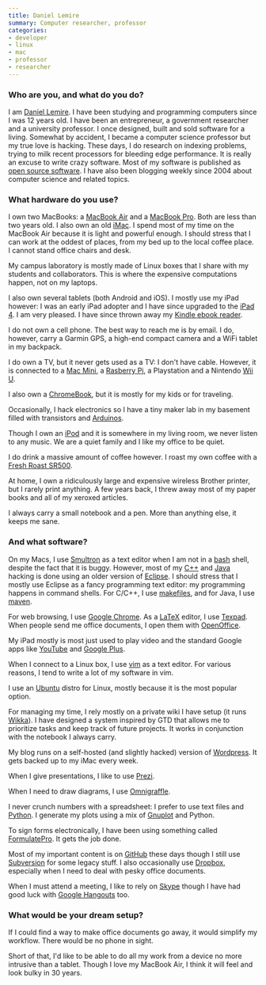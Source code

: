 ```yaml
---
title: Daniel Lemire
summary: Computer researcher, professor
categories:
- developer
- linux
- mac
- professor
- researcher
---
```


### Who are you, and what do you do?

I am [Daniel Lemire](http://lemire.me/ "Daniel's website."). I have been studying and programming computers since I was 12 years old. I have been an entrepreneur, a government researcher and a university professor. I once designed, built and sold software for a living. Somewhat by accident, I became a computer science professor but my true love is hacking. These days, I do research on indexing problems, trying to milk recent processors for bleeding edge performance. It is really an excuse to write crazy software. Most of my software is published as [open source software](https://github.com/lemire "Daniel's GitHub account."). I have also been blogging weekly since 2004 about computer science and related topics.

### What hardware do you use?

I own two MacBooks: a [MacBook Air][macbook-air] and a [MacBook Pro][macbook-pro]. Both are less than two years old. I also own an old [iMac][]. I spend most of my time on the MacBook Air because it is light and powerful enough. I should stress that I can work at the oddest of places, from my bed up to the local coffee place. I cannot stand office chairs and desk.

My campus laboratory is mostly made of Linux boxes that I share with my students and collaborators. This is where the expensive computations happen, not on my laptops.

I also own several tablets (both Android and iOS). I mostly use my iPad however: I was an early iPad adopter and I have since upgraded to the [iPad 4][ipad-4]. I am very pleased. I have since thrown away my [Kindle ebook reader][kindle].

I do not own a cell phone. The best way to reach me is by email. I do, however, carry a Garmin GPS, a high-end compact camera and a WiFi tablet in my backpack.

I do own a TV, but it never gets used as a TV: I don't have cable. However, it is connected to a [Mac Mini][mac-mini], a [Rasberry Pi][raspberry-pi], a Playstation and a Nintendo [Wii U][wii-u].

I also own a [ChromeBook][], but it is mostly for my kids or for traveling.

Occasionally, I hack electronics so I have a tiny maker lab in my basement filled with transistors and [Arduinos][arduino].

Though I own an [iPod][] and it is somewhere in my living room, we never listen to any music. We are a quiet family and I like my office to be quiet.

I do drink a massive amount of coffee however. I roast my own coffee with a [Fresh Roast SR500][sr500].

At home, I own a ridiculously large and expensive wireless Brother printer, but I rarely print anything. A few years back, I threw away most of my paper books and all of my xeroxed articles.

I always carry a small notebook and a pen. More than anything else, it keeps me sane.

### And what software?

On my Macs, I use [Smultron][] as a text editor when I am not in a [bash][] shell, despite the fact that it is buggy. However, most of my [C++][c-plusplus] and [Java][] hacking is done using an older version of [Eclipse][]. I should stress that I mostly use Eclipse as a fancy programming text editor: my programming happens in command shells. For C/C++, I use [makefiles][make], and for Java, I use [maven][].

For web browsing, I use [Google Chrome][chrome]. As a [LaTeX][] editor, I use [Texpad][]. When people send me office documents, I open them with [OpenOffice][].

My iPad mostly is most just used to play video and the standard Google apps like [YouTube][youtube-ios] and [Google Plus][google-plus-ios].

When I connect to a Linux box, I use [vim][] as a text editor. For various reasons, I tend to write a lot of my software in vim.

I use an [Ubuntu][] distro for Linux, mostly because it is the most popular option.

For managing my time, I rely mostly on a private wiki I have setup (it runs [Wikka][wikkawiki]). I have designed a system inspired by GTD that allows me to prioritize tasks and keep track of future projects. It works in conjunction with the notebook I always carry.

My blog runs on a self-hosted (and slightly hacked) version of [Wordpress][]. It gets backed up to my iMac every week.

When I give presentations, I like to use [Prezi][].

When I need to draw diagrams, I use [Omnigraffle][].

I never crunch numbers with a spreadsheet: I prefer to use text files and [Python][]. I generate my plots using a mix of [Gnuplot][] and Python.

To sign forms electronically, I have been using something called [FormulatePro][]. It gets the job done.

Most of my important content is on [GitHub][] these days though I still use [Subversion][] for some legacy stuff. I also occasionally use [Dropbox][], especially when I need to deal with pesky office documents.

When I must attend a meeting, I like to rely on [Skype][] though I have had good luck with [Google Hangouts][google-hangouts] too.

### What would be your dream setup?

If I could find a way to make office documents go away, it would simplify my workflow. There would be no phone in sight.

Short of that, I'd like to be able to do all my work from a device no more intrusive than a tablet. Though I love my MacBook Air, I think it will feel and look bulky in 30 years.

[arduino]: https://www.arduino.cc/ "Open-source prototyping hardware."
[bash]: http://www.gnu.org/software/bash/ "A terminal shell."
[c-plusplus]: https://en.wikipedia.org/wiki/C%2B%2B "A compiled programming language."
[chrome]: https://www.google.com/intl/en/chrome/browser/ "A WebKit-based browser, where each tab runs in its own thread."
[chromebook]: http://www.google.com/intl/en/chrome/devices/features/ "A laptop built for only running Web apps."
[dropbox]: https://www.dropbox.com/ "Online syncing and storage."
[eclipse]: https://www.eclipse.org/ "A flexible, open-source IDE."
[formulatepro]: https://code.google.com/archive/p/formulatepro "A Mac tool for editing PDFs."
[github]: https://github.com/ "A Git code repository service."
[gnuplot]: http://www.gnuplot.info/ "A command-line graphing tool."
[google-hangouts]: https://hangouts.google.com/ "A voice, video and text chat service."
[google-plus-ios]: https://itunes.apple.com/us/app/google+/id447119634 "A Google+ client for iOS."
[imac]: https://www.apple.com/imac/ "An all-in-one computer."
[ipad-4]: https://en.wikipedia.org/wiki/IPad_(4th_generation) "A 9.7 inch iOS tablet."
[ipod]: https://www.apple.com/ipod/ "A music player."
[java]: https://www.java.com/en/ "A cross-platform compiled programming language."
[kindle]: https://www.amazon.com/Kindle-Ereader-ebook-reader/dp/B007HCCNJU "A digital book reader."
[latex]: https://www.latex-project.org/ "Typesetting software."
[mac-mini]: https://www.apple.com/mac-mini/ "A small desktop computer."
[macbook-air]: https://www.apple.com/macbook-air/ "A very thin laptop."
[macbook-pro]: https://www.apple.com/macbook-pro/ "A laptop."
[make]: http://www.gnu.org/software/make/manual/make.html "Software to prepare code for compilation."
[maven]: http://maven.apache.org/ "Software project management software."
[omnigraffle]: https://www.omnigroup.com/omnigraffle/ "Diagramming software for the Mac."
[openoffice]: http://www.openoffice.org/ "An open-source office suite."
[prezi]: https://prezi.com/ "Web-based presentations."
[python]: https://www.python.org/ "An interpreted scripting language."
[raspberry-pi]: https://en.wikipedia.org/wiki/Raspberry_Pi "A single-board hackable computer."
[skype]: https://www.skype.com/en/ "Voice and video chat software."
[smultron]: https://www.peterborgapps.com/smultron/ "A text editor for the Mac."
[sr500]: https://www.amazon.com/FreshRoast-SR500-Automatic-Coffee-Roaster/dp/B0034D9ONO "A coffee bean roaster."
[subversion]: http://subversion.tigris.org/ "A version control system."
[texpad]: https://www.texpadapp.com/osx "A LaTeX editor for the Mac."
[ubuntu]: https://www.ubuntu.com/ "A Unix distribution."
[vim]: https://www.vim.org/ "A command-line text editor."
[wii-u]: https://www.nintendo.com/wiiu "A unique gaming console."
[wikkawiki]: https://en.wikipedia.org/wiki/WikkaWiki "A PHP-based wiki engine."
[wordpress]: https://wordpress.com/ "Weblog publishing software."
[youtube-ios]: https://itunes.apple.com/us/app/youtube/id544007664 "A YouTube client for iOS."
